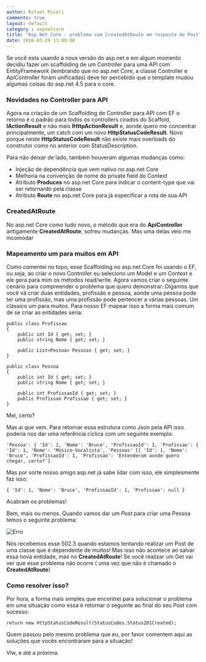 ```yaml
---
author: Rafael Miceli
comments: true
layout: default
category : aspnetcore
title: "Asp Net Core - problema com CreatedAtRoute em resposta de Post"
date: 2016-03-29 13:00:00
---
```


Se você esta usando a nova versão do asp.net e em algum momento decidiu fazer um scaffolding de um Controller para uma API com EntityFramework (lembrando que no asp.net Core, a classe Controller e ApiController foram unificadas) deve ter percebido que o template mudou algumas coisas do asp.net 4.5 para o core. 

### Novidades no Controller para API 

Agora na criação de um Scaffolding de Controller para API com EF o retorno é o padrão para todos os controllers cirados do Scaffold, __IActionResult__ e não mais __IHttpActionResult__ e, aonde quero me concentrar principalmente, um catch com um novo __HttpStatusCodeResult__. Novo porque neste __HttpStatusCodeResult__ não existe mais overloads do construtor como no anterior com StatusDescription. 

Para não deixar de lado, também houveram algumas mudanças como: 

- Injeção de dependência que vem nativo no asp.net Core 
- Melhoria na convenção de nome do private field do Context 
- Atributo __Produces__ no asp.net Core para indicar o content-type que vai ser retornardo pela classe 
- Atributo __Route__ no asp.net Core para já especificar a rota de sua API 

### CreatedAtRoute 

No asp.net Core como tudo novo, o método que era do __ApiController__ antigamente __CreatedAtRoute__, sofreu mudanças. Mas uma delas veio me incomodar 

### Mapeamento um para muitos em API 

Como comentei no topo, esse Scaffolding no asp.net Core foi usando o EF, ou seja, ao criar o novo Controller eu seleciono um Model e um Context e ele gera para mim os métodos read/write. 
Agora vamos criar o seguinte cenário para compreender o problema que quero demonstrar: 
Digamos que você vá criar duas entidades, profissão e pessoa, aonde uma pessoa pode ter uma profissão, mas uma profissão pode pertencer a várias pessoas. Um clássico um para muitos. 
Para nosso EF mapear isso a forma mais comum de se criar as entidades seria: 

    public class Profissao 
    { 
        public int Id { get; set; } 
        public string Nome { get; set; } 

        public List<Pessoa> Pessoas { get; set; } 
    } 

    public class Pessoa 
    { 
        public int Id { get; set; } 
        public string Nome { get; set; } 

        public int ProfissaoId { get; set; } 
        public Profissao Profissao { get; set; } 
    } 


Mel, certo? 

Mas ai que vem. Para retornar essa estrutura como Json pela API isso poderia nos dar uma referência cíclica com um seguinte exemplo: 

    'Pessoa': { 'Id': 1, 'Nome': 'Bruce', 'ProfissaoId': 1, 'Profissao': { 'Id': 1, 'Nome': 'Músico-Vocalista', 'Pessoas' [{ 'Id': 1, 'Nome': 'Bruce', 'ProfissaoId': 1, 'Profissao': 'Entenderam aonde quero chegar, certo?'] 

Mas por sorte nosso amigo asp.net já sabe lidar com isso, ele simplesmente faz isso: 

    { 'Id': 1, 'Nome': 'Bruce', 'ProfissaoId': 1, 'Profissao': null } 

Acabram os problemas! 

Bem, mais ou menos. Quando vamos dar um _Post_ para criar uma Pessoa temos o seguinte problema: 

![Erro](http://rafael-miceli.com.br/ico/AspNetCore-CreatedAtRoute/502_3.png)

Nós recebemos esse 502.3 quando estamos tentando realizar um Post de uma classe que é dependente de muitos! Mas isso não acontece ao salvar essa nova entidade, mas no __CreatedAtRoute__! 
Se você realizar um Get vai ver que esse problema não ocorre ( uma vez que não é chamado o __CreatedAtRoute__) 


### Como resolver isso? 

Por hora, a forma mais simples que encontrei para solucionar o problema em uma situação como essa é retornar o seguinte ao final do seu Post com sucesso: 
 
    return new HttpStatusCodeResult(StatusCodes.Status201Created); 

Quem passou pelo mesmo problema que eu, por favor comentem aqui as soluções que vocês encontraram para a situação! 

Vlw, e até a próxima. 






 


 
